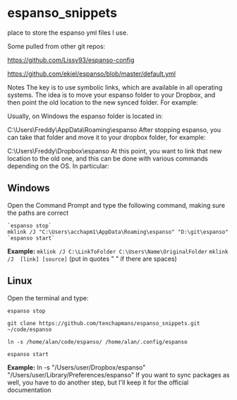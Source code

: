 # **espanso_snippets**

place to store the espanso yml files I use.

Some pulled from other git repos:

https://github.com/Lissy93/espanso-config

https://github.com/ekiel/espanso/blob/master/default.yml

Notes
The key is to use symbolic links, which are available in all operating systems. The idea is to move your espanso folder to your Dropbox, and then point the old location to the new synced folder. For example:

Usually, on Windows the espanso folder is located in:

C:\Users\Freddy\AppData\Roaming\espanso
After stopping espanso, you can take that folder and move it to your dropbox folder, for example:

C:\Users\Freddy\Dropbox\espanso
At this point, you want to link that new location to the old one, and this can be done with various commands depending on the OS. In particular:

## **Windows**

Open the Command Prompt and type the following command, making sure the paths are correct

```
`espanso stop`
mklink /J "C:\Users\acchapm1\AppData\Roaming\espanso" "D:\git\espanso"
`espanso start`
```

**Example:**
`mklink /J C:\LinkToFolder C:\Users\Name\OriginalFolder`
`mklink /J  [link] [source]`  (put in quotes " " if there are spaces)

## **Linux**

Open the terminal and type:

`espanso stop`

`git clone https://github.com/tenchapmans/espanso_snippets.git ~/code/espanso`

`ln -s /home/alan/code/espanso/ /home/alan/.config/espanso`

`espanso start`

**Example:**
ln -s "/Users/user/Dropbox/espanso" "/Users/user/Library/Preferences/espanso"
If you want to sync packages as well, you have to do another step, but I'll keep it for the official documentation

